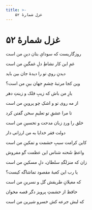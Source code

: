 ```yaml
---
title: >-
    غزل شمارهٔ ۵۲
---
```

# غزل شمارهٔ ۵۲

<div class="b" id="bn1"><div class="m1"><p>روزگاریست که سودایِ بتان دینِ من است</p></div>
<div class="m2"><p>غمِ این کار نشاطِ دلِ غمگینِ من است</p></div></div>
<div class="b" id="bn2"><div class="m1"><p>دیدنِ رویِ تو را دیدهٔ جان بین باید</p></div>
<div class="m2"><p>وین کجا مرتبهٔ چشمِ جهان بینِ من است؟</p></div></div>
<div class="b" id="bn3"><div class="m1"><p>یارِ من باش که زیبِ فلک و زینتِ دهر</p></div>
<div class="m2"><p>از مه روی تو و اشکِ چو پروینِ من است</p></div></div>
<div class="b" id="bn4"><div class="m1"><p>تا مرا عشقِ تو تعلیمِ سخن گفتن کرد</p></div>
<div class="m2"><p>خلق را وردِ زبان مدحت و تحسینِ من است</p></div></div>
<div class="b" id="bn5"><div class="m1"><p>دولت فقر خدایا به من ارزانی دار</p></div>
<div class="m2"><p>کاین کرامت سببِ حشمت و تمکینِ من است</p></div></div>
<div class="b" id="bn6"><div class="m1"><p>واعظِ شَحنه شناس این عظمت گو مفروش</p></div>
<div class="m2"><p>زان که منزلگهِ سلطان، دلِ مسکینِ من است</p></div></div>
<div class="b" id="bn7"><div class="m1"><p>یا رب این کعبهٔ مقصود تماشاگه کیست؟</p></div>
<div class="m2"><p>که مغیلانِ طریقش گل و نسرینِ من است</p></div></div>
<div class="b" id="bn8"><div class="m1"><p>حافظ از حشمتِ پرویز دگر قصه مخوان</p></div>
<div class="m2"><p>که لبش جرعه کش خسرو شیرین من است</p></div></div>